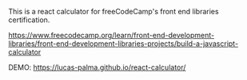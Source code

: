 This is a react calculator for freeCodeCamp's front end libraries certification. 

https://www.freecodecamp.org/learn/front-end-development-libraries/front-end-development-libraries-projects/build-a-javascript-calculator

DEMO: https://lucas-palma.github.io/react-calculator/
